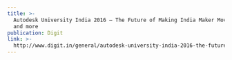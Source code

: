 ```yaml
---
title: >-
  Autodesk University India 2016 – The Future of Making India Maker Movement    
  and more
publication: Digit
link: >-
  http://www.digit.in/general/autodesk-university-india-2016-the-future-of-making-india-maker-movement-and-more-31587.html
---
```


